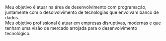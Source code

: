 Meu objetivo é atuar na área de desenvolvimento com programação, juntamente com o desolvolvimento de tecnologias que envolvam banco de dados.  
Meu objetivo profissional é atuar em empresas disruptivas, modernas e que tenham uma visão de mercado arrojada para o desenvolvimento tecnológico.
